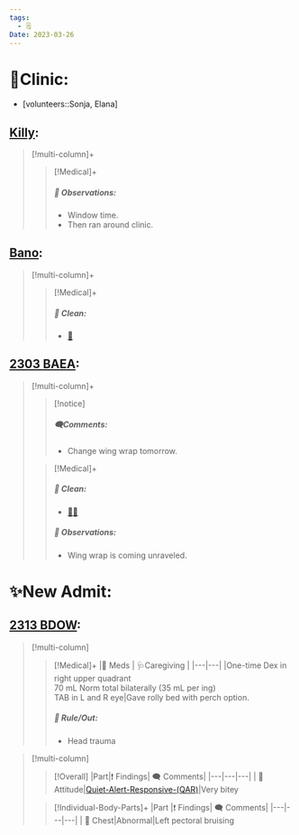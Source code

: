 ```yaml
---
tags:
  - 🗒️
Date: 2023-03-26
---
```


# 🏥Clinic:
- [volunteers::Sonja, Elana]

## [Killy](../RARE%20Birds/Ed%20Birds/Killy.md):
> [!multi-column]+
>
>> [!Medical]+
>> ##### 🔭 Observations:
>> - Window time.
>> - Then ran around clinic.

## [Bano](../RARE%20Birds/Ed%20Birds/Bano.md):
> [!multi-column]+
>
>> [!Medical]+
>>##### 🫧 Clean:
>> - [🧽](../Admin/Codes/Scrubbed%20cage.md)

## [2303 BAEA](../RARE%20Birds/2303%20BAEA.md):
> [!multi-column]+
>
>> [!notice]
>> ##### 🗨️Comments:
>> - Change wing wrap tomorrow.
>
>> [!Medical]+
>>##### 🫧 Clean:
>> - [🧼➗](../Admin/Codes/Cleaned%20with%20divider.md)
>>
>> ##### 🔭 Observations:
>> - Wing wrap is coming unraveled.

# ✨New Admit:

## [2313 BDOW](../RARE%20Birds/2313%20BDOW.md):
> [!multi-column]
>
>> [!Medical]+
>> |💊 Meds | 🩺Caregiving |
>> |---|---|
>> |One-time Dex in right upper quadrant<br>70 mL Norm total bilaterally (35 mL per ing)<br>TAB in L and R eye|Gave rolly bed with perch option.
>>
>>##### 🥼 Rule/Out:
>>- Head trauma
>>

> [!multi-column]
>
>> [!Overall]
>>|Part|❗ Findings| 🗨️ Comments|
>>|---|---|---|
>>| 💃Attitude|[Quiet-Alert-Responsive-(QAR)](../Admin/Codes/Quiet-Alert-Responsive-(QAR).md)|Very bitey
>
>> [!Individual-Body-Parts]+
>>|Part |❗ Findings| 🗨️ Comments|
>>|---|---|---|
>>| 👕 Chest|Abnormal|Left pectoral bruising


